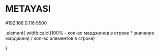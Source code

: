 # METAYASI

#192.168.0.116:5500

.element{ width:calc((100% - кол-во марджинов в строке \* значение марджина) / кол-во элементов в
строке)

}
